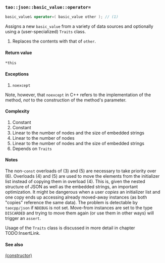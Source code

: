 ### `tao::json::basic_value::operator=`

```c++
basic_value& operator=( basic_value other ); // (1)
```

Assigns a new `basic_value` from a variety of data sources and optionally using a (user-specialized) `Traits` class.

1. Replaces the contents with that of `other`.

#### Return value

`*this`

#### Exceptions

1. `noexcept`

Note, however, that `noexcept` in C++ refers to the implementation of the method, *not* to the construction of the method's parameter.

#### Complexity

1. Constant
2. Constant
3. Linear to the number of nodes and the size of embedded strings
4. Linear to the number of nodes
5. Linear to the number of nodes and the size of embedded strings
6. Depends on `Traits`

#### Notes

The non-`const` overloads of (3) and (5) are necessary to take priority over (6). Overloads (4) and (5) are used to move the elements from the initializer list instead of copying them in overload (4). This is, given the nested structure of JSON as well as the embedded strings, an important optimization. It might be dangerous when a user *copies* an initializer list and one copy ends up accessing already moved-away instances (as both "copies" reference the same data). The problem is detectable by `taocpp/json` if `NDEBUG` is not set. Move-from instances are set to the type `DISCARDED` and trying to move them again (or use them in other ways) will trigger an `assert`.

Usage of the `Traits` class is discussed in more detail in chapter TODO:InsertLink.

#### See also

[(constructor)](value_ctor.md)
